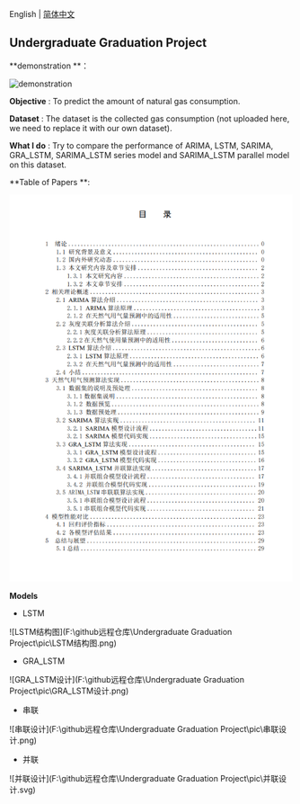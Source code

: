 English | [简体中文](README.md)

## Undergraduate Graduation Project

**demonstration **：

![demonstration](pic/demonstration.gif)

**Objective** : To predict the amount of natural gas consumption.

**Dataset** : The dataset is the collected gas consumption (not uploaded here, we need to replace it with our own dataset).

**What I do** : Try to compare the performance of ARIMA, LSTM, SARIMA, GRA_LSTM, SARIMA_LSTM series model and SARIMA_LSTM parallel model on this dataset.

**Table of Papers **:

![image-20230324131035782](pic/catalogue.png)

**Models**

- LSTM

![LSTM结构图](F:\github远程仓库\Undergraduate Graduation Project\pic\LSTM结构图.png)

- GRA_LSTM

![GRA_LSTM设计](F:\github远程仓库\Undergraduate Graduation Project\pic\GRA_LSTM设计.png)

- 串联

![串联设计](F:\github远程仓库\Undergraduate Graduation Project\pic\串联设计.png)

- 并联

![并联设计](F:\github远程仓库\Undergraduate Graduation Project\pic\并联设计.svg)